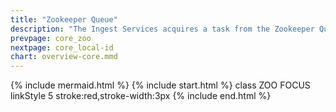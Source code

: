 ```yaml
---
title: "Zookeeper Queue"
description: "The Ingest Services acquires a task from the Zookeeper Queue"
prevpage: core_zoo
nextpage: core_local-id
chart: overview-core.mmd
---
```

{% include mermaid.html %}
{% include start.html %}
  class ZOO FOCUS
  linkStyle 5 stroke:red,stroke-width:3px
{% include end.html %}
